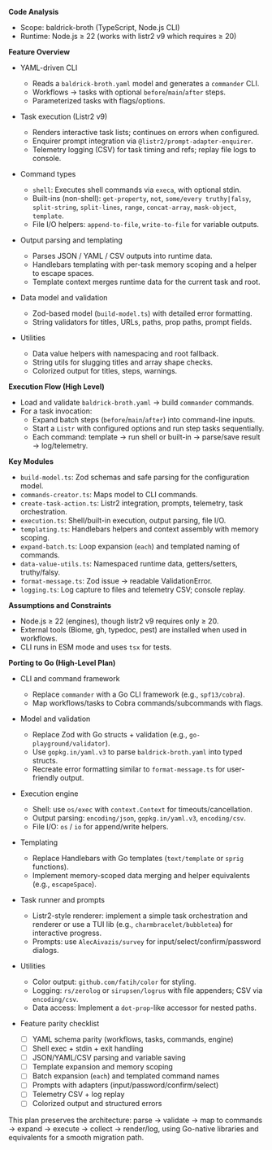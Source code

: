 **Code Analysis**

-   Scope: baldrick-broth (TypeScript, Node.js CLI)
-   Runtime: Node.js ≥ 22 (works with listr2 v9 which requires ≥ 20)

**Feature Overview**

-   YAML-driven CLI
    -   Reads a `baldrick-broth.yaml` model and generates a `commander` CLI.
    -   Workflows → tasks with optional `before`/`main`/`after` steps.
    -   Parameterized tasks with flags/options.

-   Task execution (Listr2 v9)
    -   Renders interactive task lists; continues on errors when configured.
    -   Enquirer prompt integration via `@listr2/prompt-adapter-enquirer`.
    -   Telemetry logging (CSV) for task timing and refs; replay file logs to
        console.

-   Command types
    -   `shell`: Executes shell commands via `execa`, with optional stdin.
    -   Built-ins (non-shell): `get-property`, `not`, `some/every
        truthy|falsy`,
        `split-string`, `split-lines`, `range`, `concat-array`, `mask-object`, `template`.
    -   File I/O helpers: `append-to-file`, `write-to-file` for variable
        outputs.

-   Output parsing and templating
    -   Parses JSON / YAML / CSV outputs into runtime data.
    -   Handlebars templating with per-task memory scoping and a helper to
        escape spaces.
    -   Template context merges runtime data for the current task and root.

-   Data model and validation
    -   Zod-based model (`build-model.ts`) with detailed error formatting.
    -   String validators for titles, URLs, paths, prop paths, prompt fields.

-   Utilities
    -   Data value helpers with namespacing and root fallback.
    -   String utils for slugging titles and array shape checks.
    -   Colorized output for titles, steps, warnings.

**Execution Flow (High Level)**

-   Load and validate `baldrick-broth.yaml` → build `commander` commands.
-   For a task invocation:
    -   Expand batch steps (`before`/`main`/`after`) into command-line inputs.
    -   Start a `Listr` with configured options and run step tasks
        sequentially.
    -   Each command: template → run shell or built-in → parse/save result →
        log/telemetry.

**Key Modules**

-   `build-model.ts`: Zod schemas and safe parsing for the configuration
    model.
-   `commands-creator.ts`: Maps model to CLI commands.
-   `create-task-action.ts`: Listr2 integration, prompts, telemetry, task
    orchestration.
-   `execution.ts`: Shell/built-in execution, output parsing, file I/O.
-   `templating.ts`: Handlebars helpers and context assembly with memory
    scoping.
-   `expand-batch.ts`: Loop expansion (`each`) and templated naming of
    commands.
-   `data-value-utils.ts`: Namespaced runtime data, getters/setters,
    truthy/falsy.
-   `format-message.ts`: Zod issue → readable ValidationError.
-   `logging.ts`: Log capture to files and telemetry CSV; console replay.

**Assumptions and Constraints**

-   Node.js ≥ 22 (engines), though listr2 v9 requires only ≥ 20.
-   External tools (Biome, gh, typedoc, pest) are installed when used in
    workflows.
-   CLI runs in ESM mode and uses `tsx` for tests.

**Porting to Go (High-Level Plan)**

-   CLI and command framework
    -   Replace `commander` with a Go CLI framework (e.g., `spf13/cobra`).
    -   Map workflows/tasks to Cobra commands/subcommands with flags.

-   Model and validation
    -   Replace Zod with Go structs + validation (e.g.,
        `go-playground/validator`).
    -   Use `gopkg.in/yaml.v3` to parse `baldrick-broth.yaml` into typed
        structs.
    -   Recreate error formatting similar to `format-message.ts` for
        user-friendly output.

-   Execution engine
    -   Shell: use `os/exec` with `context.Context` for timeouts/cancellation.
    -   Output parsing: `encoding/json`, `gopkg.in/yaml.v3`, `encoding/csv`.
    -   File I/O: `os` / `io` for append/write helpers.

-   Templating
    -   Replace Handlebars with Go templates (`text/template` or `sprig`
        functions).
    -   Implement memory-scoped data merging and helper equivalents (e.g.,
        `escapeSpace`).

-   Task runner and prompts
    -   Listr2-style renderer: implement a simple task orchestration and
        renderer or use a TUI lib (e.g., `charmbracelet/bubbletea`) for
        interactive progress.
    -   Prompts: use `AlecAivazis/survey` for input/select/confirm/password
        dialogs.

-   Utilities
    -   Color output: `github.com/fatih/color` for styling.
    -   Logging: `rs/zerolog` or `sirupsen/logrus` with file appenders; CSV via
        `encoding/csv`.
    -   Data access: Implement a `dot-prop`-like accessor for nested paths.

-   Feature parity checklist
    -   [ ] YAML schema parity (workflows, tasks, commands, engine)
    -   [ ] Shell exec + stdin + exit handling
    -   [ ] JSON/YAML/CSV parsing and variable saving
    -   [ ] Template expansion and memory scoping
    -   [ ] Batch expansion (`each`) and templated command names
    -   [ ] Prompts with adapters (input/password/confirm/select)
    -   [ ] Telemetry CSV + log replay
    -   [ ] Colorized output and structured errors

This plan preserves the architecture: parse → validate → map to commands →
expand → execute → collect → render/log, using Go-native libraries and
equivalents for a smooth migration path.
